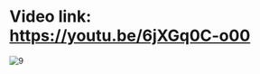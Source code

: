 # Video link: https://youtu.be/6jXGq0C-o00

![9](https://github.com/EhabMagdyy/FOTA-STM32/assets/132620660/e0a634e6-1f53-4a59-970b-bc6185a3aa6d)
